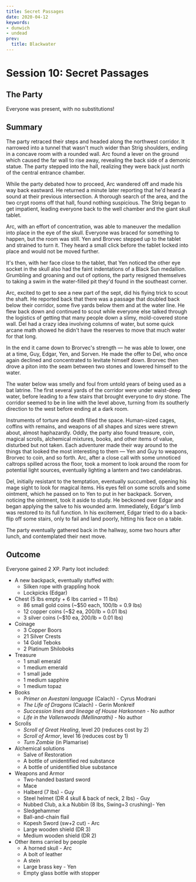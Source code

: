 ```yaml
---
title: Secret Passages
date: 2020-04-12
keywords:
- dunwich
- undead
prev:
  title: Blackwater
---
```


# Session 10: Secret Passages

## The Party

Everyone was present, with no substitutions!

## Summary

The party retraced their steps and headed along the northwest corridor.
It narrowed into a tunnel that wasn't much wider than Strig shoulders, ending in a concave room with a rounded wall.
Arc found a lever on the ground which caused the far wall to rise away, revealing the back side of a demonic statue.
The party stepped into the hall, realizing they were back just north of the central entrance chamber.

While the party debated how to proceed, Arc wandered off and made his way back eastward.
He returned a minute later reporting that he'd heard a sound at their previous intersection.
A thorough search of the area, and the two crypt rooms off that hall, found nothing suspicious.
The Strig began to get impatient, leading everyone back to the well chamber and the giant skull tablet.

Arc, with an effort of concentration, was able to maneuver the medallion into place in the eye of the skull.
Everyone was braced for something to happen, but the room was still.
Yen and Brorvec stepped up to the tablet and strained to turn it.
They heard a small click before the tablet locked into place and would not be moved further.

It's then, with her face close to the tablet, that Yen noticed the other eye socket in the skull also had the faint indentations of a Black Sun medallion.
Grumbling and groaning and out of options, the party resigned themselves to taking a swim in the water-filled pit they'd found in the southeast corner.

Arc, excited to get to see a new part of the sept, did his flying trick to scout the shaft.
He reported back that there was a passage that doubled back below their corridor, some five yards below them and at the water line.
He flew back down and continued to scout while everyone else talked through the logistics of getting that many people down a slimy, mold-covered stone wall.
Del had a crazy idea involving columns of water, but some quick arcane math showed he didn't have the reserves to move that much water for that long.

In the end it came down to Brorvec's strength — he was able to lower, one at a time, Guy, Edgar, Yen, and Sorven.
He made the offer to Del, who once again declined and concentrated to levitate himself down.
Brorvec then drove a piton into the seam between two stones and lowered himself to the water.

The water below was smelly and foul from untold years of being used as a bat latrine.
The first several yards of the corridor were under waist-deep water, before leading to a few stairs that brought everyone to dry stone.
The corridor seemed to be in line with the level above, turning from its southerly direction to the west before ending at a dark room.

Instruments of torture and death filled the space.
Human-sized cages, coffins with remains, and weapons of all shapes and sizes were strewn about, almost haphazardly.
Oddly, the party also found treasure, coin, magical scrolls, alchemical mixtures, books, and other items of value, disturbed but not taken.
Each adventurer made their way around to the things that looked the most interesting to them — Yen and Guy to weapons, Brorvec to coin, and so forth.
Arc, after a close call with some unnoticed caltrops spilled across the floor, took a moment to look around the room for potential light sources, eventually lighting a lantern and two candelabras.

Del, initially resistant to the temptation, eventually succumbed, opening his mage sight to look for magical items.
His eyes fell on some scrolls and some ointment, which he passed on to Yen to put in her backpack.
Sorven, noticing the ointment, took it aside to study.
He beckoned over Edgar and began applying the salve to his wounded arm.
Immediately, Edgar's limb was restored to its full function.
In his excitement, Edgar tried to do a back-flip off some stairs, only to fail and land poorly, hitting his face on a table.

The party eventually gathered back in the hallway, some two hours after lunch, and contemplated their next move.

## Outcome

Everyone gained 2 XP.
Party loot included:

* A new backpack, eventually stuffed with:
    * Silken rope with grappling hook
    * Lockpicks (Edgar)
* Chest (5 lbs empty + 6 lbs carried = 11 lbs)
    * 86 small gold coins (~$50 each, 100/lb = 0.9 lbs)
    * 12 copper coins (~$2 ea, 200/lb = 0.01 lbs)
    * 3 silver coins (~$10 ea, 200/lb = 0.01 lbs)
* Coinage
    * 3 Copper Boors
    * 21 Silver Crests
    * 14 Gold Teboks
    * 2 Platinum Shiloboks
* Treasure
    * 1 small emerald
    * 1 medium emerald
    * 1 small jade
    * 1 medium sapphire
    * 1 medium topaz
* Books
    * _Primer on Avestani language_ (Calach) - Cyrus Modrani
    * _The Life of Dragons_ (Calach) - Gerin Monkreif
    * _Succession lines and lineage of House Harkonnen_ - No author
    * _Life in the Vallenwoods (Mellinarathi)_ - No author
* Scrolls
    * _Scroll of Great Healing_, level 20 (reduces cost by 2)
    * _Scroll of Armor_, level 16 (reduces cost by 1)
    * _Turn Zombie_ (in Plamarise)
* Alchemical solutions
    * Salve of Restoration
    * A bottle of unidentified red substance
    * A bottle of unidentified blue substance
* Weapons and Armor
    * Two-handed bastard sword
    * Mace
    * Halberd (7 lbs) - Guy
    * Steel helmet (DR 4 skull & back of neck, 2 lbs) - Guy
    * Nubbed Club, a.k.a Nubbin (8 lbs, Swing+3 crushing)- Yen
    * Sledgehammer
    * Ball-and-chain flail
    * Kopesh Sword (sw+2 cut) - Arc
    * Large wooden shield (DR 3)
    * Medium wooden shield (DR 2)
* Other items carried by people
    * A horned skull - Arc
    * A bolt of leather
    * A stein
    * Large brass key - Yen
    * Empty glass bottle with stopper

